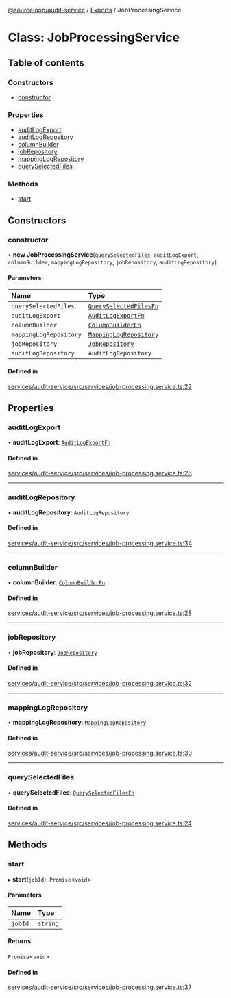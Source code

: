 [@sourceloop/audit-service](../README.md) / [Exports](../modules.md) / JobProcessingService

# Class: JobProcessingService

## Table of contents

### Constructors

- [constructor](JobProcessingService.md#constructor)

### Properties

- [auditLogExport](JobProcessingService.md#auditlogexport)
- [auditLogRepository](JobProcessingService.md#auditlogrepository)
- [columnBuilder](JobProcessingService.md#columnbuilder)
- [jobRepository](JobProcessingService.md#jobrepository)
- [mappingLogRepository](JobProcessingService.md#mappinglogrepository)
- [querySelectedFiles](JobProcessingService.md#queryselectedfiles)

### Methods

- [start](JobProcessingService.md#start)

## Constructors

### constructor

• **new JobProcessingService**(`querySelectedFiles`, `auditLogExport`, `columnBuilder`, `mappingLogRepository`, `jobRepository`, `auditLogRepository`)

#### Parameters

| Name | Type |
| :------ | :------ |
| `querySelectedFiles` | [`QuerySelectedFilesFn`](../modules.md#queryselectedfilesfn) |
| `auditLogExport` | [`AuditLogExportFn`](../modules.md#auditlogexportfn) |
| `columnBuilder` | [`ColumnBuilderFn`](../modules.md#columnbuilderfn) |
| `mappingLogRepository` | [`MappingLogRepository`](MappingLogRepository.md) |
| `jobRepository` | [`JobRepository`](JobRepository.md) |
| `auditLogRepository` | `AuditLogRepository` |

#### Defined in

[services/audit-service/src/services/job-processing.service.ts:22](https://github.com/sourcefuse/loopback4-microservice-catalog/blob/53060ad88/services/audit-service/src/services/job-processing.service.ts#L22)

## Properties

### auditLogExport

• **auditLogExport**: [`AuditLogExportFn`](../modules.md#auditlogexportfn)

#### Defined in

[services/audit-service/src/services/job-processing.service.ts:26](https://github.com/sourcefuse/loopback4-microservice-catalog/blob/53060ad88/services/audit-service/src/services/job-processing.service.ts#L26)

___

### auditLogRepository

• **auditLogRepository**: `AuditLogRepository`

#### Defined in

[services/audit-service/src/services/job-processing.service.ts:34](https://github.com/sourcefuse/loopback4-microservice-catalog/blob/53060ad88/services/audit-service/src/services/job-processing.service.ts#L34)

___

### columnBuilder

• **columnBuilder**: [`ColumnBuilderFn`](../modules.md#columnbuilderfn)

#### Defined in

[services/audit-service/src/services/job-processing.service.ts:28](https://github.com/sourcefuse/loopback4-microservice-catalog/blob/53060ad88/services/audit-service/src/services/job-processing.service.ts#L28)

___

### jobRepository

• **jobRepository**: [`JobRepository`](JobRepository.md)

#### Defined in

[services/audit-service/src/services/job-processing.service.ts:32](https://github.com/sourcefuse/loopback4-microservice-catalog/blob/53060ad88/services/audit-service/src/services/job-processing.service.ts#L32)

___

### mappingLogRepository

• **mappingLogRepository**: [`MappingLogRepository`](MappingLogRepository.md)

#### Defined in

[services/audit-service/src/services/job-processing.service.ts:30](https://github.com/sourcefuse/loopback4-microservice-catalog/blob/53060ad88/services/audit-service/src/services/job-processing.service.ts#L30)

___

### querySelectedFiles

• **querySelectedFiles**: [`QuerySelectedFilesFn`](../modules.md#queryselectedfilesfn)

#### Defined in

[services/audit-service/src/services/job-processing.service.ts:24](https://github.com/sourcefuse/loopback4-microservice-catalog/blob/53060ad88/services/audit-service/src/services/job-processing.service.ts#L24)

## Methods

### start

▸ **start**(`jobId`): `Promise`<`void`\>

#### Parameters

| Name | Type |
| :------ | :------ |
| `jobId` | `string` |

#### Returns

`Promise`<`void`\>

#### Defined in

[services/audit-service/src/services/job-processing.service.ts:37](https://github.com/sourcefuse/loopback4-microservice-catalog/blob/53060ad88/services/audit-service/src/services/job-processing.service.ts#L37)
